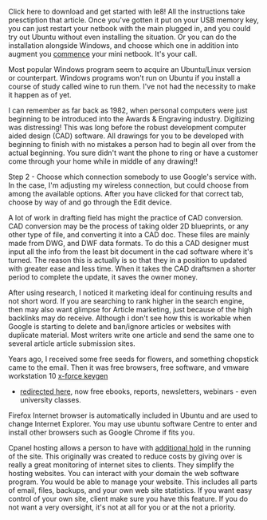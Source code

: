 Click here to download and get started with Ie8\! All the instructions
take presctiption that article. Once you've gotten it put on your USB
memory key, you can just restart your netbook with the main plugged in,
and you could try out Ubuntu without even installing the situation. Or
you can do the installation alongside Windows, and choose which one in
addition into augment you
[commence](http://www.speakingtree.in/search/commence) your mini
netbook. It's your call.

Most popular Windows program seem to acquire an Ubuntu/Linux version or
counterpart. Windows programs won't run on Ubuntu if you install a
course of study called wine to run them. I've not had the necessity to
make it happen as of yet.

I can remember as far back as 1982, when personal computers were just
beginning to be introduced into the Awards & Engraving industry.
Digitizing was distressing\! This was long before the robust development
computer aided design (CAD) software. All drawings for you to be
developed with beginning to finish with no mistakes a person had to
begin all over from the actual beginning. You sure didn't want the phone
to ring or have a customer come through your home while in middle of any
drawing\!\!

Step 2 - Choose which connection somebody to use Google's service with.
In the case, I'm adjusting my wireless connection, but could choose from
among the available options. After you have clicked for that correct
tab, choose by way of and go through the Edit device.

A lot of work in drafting field has might the practice of CAD
conversion. CAD conversion may be the process of taking older 2D
blueprints, or any other type of file, and converting it into a CAD doc.
These files are mainly made from DWG, and DWF data formats. To do this a
CAD designer must input all the info from the least bit document in the
cad software where it's turned. The reason this is actually is so that
they in a position to updated with greater ease and less time. When it
takes the CAD draftsmen a shorter period to complete the update, it
saves the owner money.

After using research, I noticed it marketing ideal for continuing
results and not short word. If you are searching to rank higher in the
search engine, then may also want glimpse for Article marketing, just
because of the high backlinks may do receive. Although i don't see how
this is workable when Google is starting to delete and ban/ignore
articles or websites with duplicate material. Most writers write one
article and send the same one to several article article submission
sites.

Years ago, I received some free seeds for flowers, and something
chopstick came to the email. Then it was free browsers, free software,
and vmware workstation 10 [x-force
keygen](http://www2.compassis.com/mediawiki-dev/index.php/The_Lottery_Software_-_Effective_Or_Deceiving_In_Order_To_Pick_Winning_Numbers)
- [redirected
here](http://antilitwik.ramsiw.webfactional.com/index.php?title=A_All-inclusive_Method_Moves_Html_Newsletter),
now free ebooks, reports, newsletters, webinars - even university
classes.

Firefox Internet browser is automatically included in Ubuntu and are
used to change Internet Explorer. You may use ubuntu software Centre to
enter and install other browsers such as Google Chrome if fits you.

Cpanel hosting allows a person to have with [additional
hold](http://www.Gameinformer.com/search/searchresults.aspx?q=additional%20hold)
in the running of the site. This originally was created to reduce costs
by giving over is really a great monitoring of internet sites to
clients. They simplify the hosting websites. You can interact with your
domain the web software program. You would be able to manage your
website. This includes all parts of email, files, backups, and your own
web site statistics. If you want easy control of your own site, client
make sure you have this feature. If you do not want a very oversight,
it's not at all for you or at the not a priority.